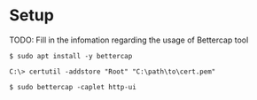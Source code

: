 # Setup

TODO: Fill in the infomation regarding the usage of Bettercap tool

```
$ sudo apt install -y bettercap

C:\> certutil -addstore "Root" "C:\path\to\cert.pem"
```

```
$ sudo bettercap -caplet http-ui
```